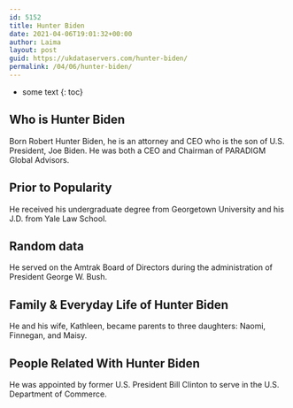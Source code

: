 ```yaml
---
id: 5152
title: Hunter Biden
date: 2021-04-06T19:01:32+00:00
author: Laima
layout: post
guid: https://ukdataservers.com/hunter-biden/
permalink: /04/06/hunter-biden/
---
```


* some text
{: toc}


## Who is Hunter Biden
                  
                  
                  
Born Robert Hunter Biden, he is an attorney and CEO who is the son of U.S. President, Joe Biden. He was both a CEO and Chairman of PARADIGM Global Advisors.
                  
              
            
              
            
                
                
                
## Prior to Popularity
                  
                  
                  
He received his undergraduate degree from Georgetown University and his J.D. from Yale Law School.
                  
              
            
              
            
                
                
                
## Random data
                  
                  
                  
He served on the Amtrak Board of Directors during the administration of President George W. Bush.
                  
              
            
              
            
                
                
                
## Family & Everyday Life of Hunter Biden
                  
                  
                  
He and his wife, Kathleen, became parents to three daughters: Naomi, Finnegan, and Maisy.
                  
              
            
              
            
                
                
                
## People Related With Hunter Biden
                  
                  
                  
He was appointed by former U.S. President Bill Clinton to serve in the U.S. Department of Commerce.
                  
              
            
              
            
                
              
            
              
              
            
            
              
            
          
          
          
